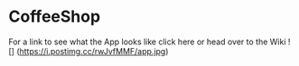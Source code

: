 # CoffeeShop

For a link to see what the App looks like click here or head over to the Wiki
![] (https://i.postimg.cc/rwJvfMMF/app.jpg)
